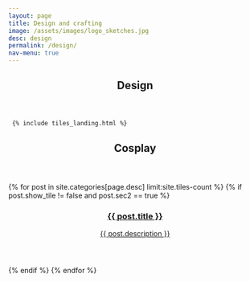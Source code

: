 ```yaml
---
layout: page
title: Design and crafting
image: /assets/images/logo_sketches.jpg
desc: design
permalink: /design/
nav-menu: true
---
```


<!-- Main -->
<div id="main" class="alt">

<!-- One -->
<section id="one">
	<div class="inner">
		<header class="major">
			<h1>Design</h1>
		</header>
	</div>

     {% include tiles_landing.html %}
  </section>

<!-- Two -->
<section id="two">
	<div class="inner">
		<header class="major">
			<h1>Cosplay</h1>
		</header>
	</div>
	<section id="one" class="split_tile">
 		{% for post in site.categories[page.desc] limit:site.tiles-count %}
   		 {% if post.show_tile != false and post.sec2 == true %}
  		<article>
    		<span class="image">
      			<img src="{{ post.image }}" alt="" />
    		</span>
    		<a href="{{ post.url  | relative_url }}" class="link">
        	<header class="major">
          		<h3>{{ post.title }}</h3>
          		<p>{{ post.description }}</p>
        	</header>
    		</a>
  		</article>
    	  {% endif %}
  		{% endfor %}
	</section>

  </section>
